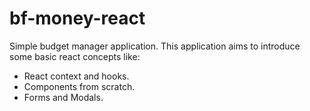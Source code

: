 # bf-money-react
<p>Simple budget manager application. This application aims to introduce some basic react concepts like:
<ul>
<li>React context and hooks.</li>
<li>Components from scratch.</li>
<li>Forms and Modals.</li>
</ul>
</p>
